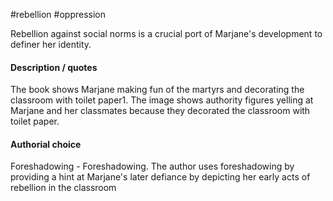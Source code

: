 #rebellion #oppression

Rebellion against social norms is a crucial port of Marjane's development to definer her identity. 

#### Description / quotes
The book  shows Marjane making fun of the martyrs and decorating the classroom with toilet paper1. The image shows authority figures yelling at Marjane and her classmates because they decorated the classroom with toilet paper.
#### Authorial choice
Foreshadowing - Foreshadowing. The author uses foreshadowing by providing a hint at Marjane's later defiance by depicting her early acts of rebellion in the classroom 
